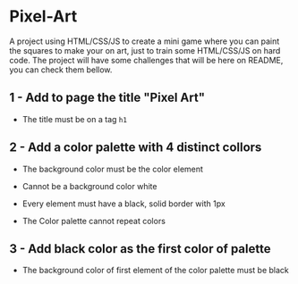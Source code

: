 # Pixel-Art
A project using HTML/CSS/JS to create a mini game where you can paint the squares to make your on art, just to train some HTML/CSS/JS on hard code.
The project will have some challenges that will be here on README, you can check them bellow.

## 1 - Add to page the title "Pixel Art"

- The title must be on a tag `h1`

## 2 - Add a color palette with 4 distinct collors

- The background color must be the color element

- Cannot be a background color white

- Every element must have a black, solid border with 1px

- The Color palette cannot repeat colors

## 3 - Add black color as the first color of palette

- The background color of first element of the color palette must be black
